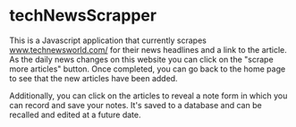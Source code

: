 # techNewsScrapper

This is a Javascript application that currently scrapes www.technewsworld.com/ for their news headlines and a link to the article.
As the daily news changes on this website you can click on the "scrape more articles" button.  Once completed, you can go back to the home page to see that the new articles have been added.  

Additionally, you can click on the articles to reveal a note form in which you can record and save your notes.  It's saved to a database and can be recalled and edited at a future date. 



